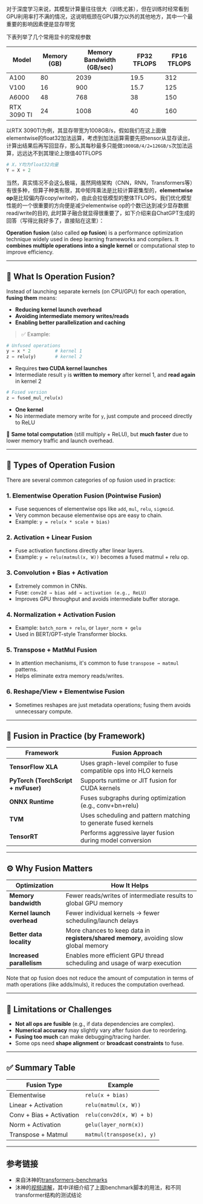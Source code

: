 对于深度学习来说，其模型计算量往往很大（训练尤甚），但在训练时经常看到GPU利用率打不满的情况，这说明瓶颈在GPU算力以外的其他地方，其中一个最重要的影响因素便是显存带宽

下表列举了几个常用显卡的常规参数

| Model       | Memory (GB) | Memory Bandwidth (GB/sec) | FP32 TFLOPS | FP16 TFLOPS |
| ----------- | ----------- | ------------------------- | ----------- | ----------- |
| A100        | 80          | 2039                      | 19.5        | 312         |
| V100        | 16          | 900                       | 15.7        | 125         |
| A6000       | 48          | 768                       | 38          | 150         |
| RTX 3090 TI | 24          | 1008                      | 40          | 160         |

以RTX 3090TI为例，其显存带宽为1008GB/s，假如我们在这上面做elementwise的float32加法运算，考虑到加法运算需要先把tensor从显存读出，计算出结果后再写回显存，那么其每秒最多只能做`1008GB/4/2=126GB/s`次加法运算，远远达不到其理论上限值40TFLOPS

```python
# X，Y均为float32向量
Y = X + 2
```
当然，真实情况不会这么极端，虽然网络架构（CNN，RNN，Transformers等）有很多种，但算子种类有限，其中矩阵乘法是比较计算密集型的，**elementwise op**是比较偏内存copy/write的，由此会拉低模型的整体TFLOPS，我们优化模型性能的一个很重要的方向便是减少elementwise op的个数已达到减少显存数据read/write的目的, 此时算子融合就显得很重要了，如下介绍来自ChatGPT生成的回答（写得比我好多了，直接贴在这里）：

**Operation fusion** (also called **op fusion**) is a performance optimization technique widely used in deep learning frameworks and compilers. It **combines multiple operations into a single kernel** or computational step to improve efficiency.

---

## 🚀 What Is Operation Fusion?

Instead of launching separate kernels (on CPU/GPU) for each operation, **fusing them** means:

* **Reducing kernel launch overhead**
* **Avoiding intermediate memory writes/reads**
* **Enabling better parallelization and caching**

> ✅ Example:

```python
# Unfused operations
y = x * 2         # kernel 1
z = relu(y)       # kernel 2
```

* Requires **two CUDA kernel launches**
* Intermediate result `y` is **written to memory** after kernel 1, and **read again** in kernel 2

```python
# Fused version
z = fused_mul_relu(x)
```

* **One kernel**
* No intermediate memory write for `y`, just compute and proceed directly to ReLU

🔁 **Same total computation** (still multiply + ReLU), but **much faster** due to lower memory traffic and launch overhead.

---

## 🔧 Types of Operation Fusion

There are several common categories of op fusion used in practice:

### 1. **Elementwise Operation Fusion (Pointwise Fusion)**

* Fuse sequences of elementwise ops like `add`, `mul`, `relu`, `sigmoid`.
* Very common because elementwise ops are easy to chain.
* Example: `y = relu(x * scale + bias)`

### 2. **Activation + Linear Fusion**

* Fuse activation functions directly after linear layers.
* Example: `y = relu(matmul(x, W))` becomes a fused matmul + relu op.

### 3. **Convolution + Bias + Activation**

* Extremely common in CNNs.
* Fuse: `conv2d → bias add → activation (e.g., ReLU)`
* Improves GPU throughput and avoids intermediate buffer storage.

### 4. **Normalization + Activation Fusion**

* Example: `batch_norm + relu`, or `layer_norm + gelu`
* Used in BERT/GPT-style Transformer blocks.

### 5. **Transpose + MatMul Fusion**

* In attention mechanisms, it's common to fuse `transpose → matmul` patterns.
* Helps eliminate extra memory reads/writes.

### 6. **Reshape/View + Elementwise Fusion**

* Sometimes reshapes are just metadata operations; fusing them avoids unnecessary compute.

---

## 🧠 Fusion in Practice (by Framework)

| Framework                           | Fusion Approach                                                   |
| ----------------------------------- | ----------------------------------------------------------------- |
| **TensorFlow XLA**                  | Uses graph-level compiler to fuse compatible ops into HLO kernels |
| **PyTorch (TorchScript + nvFuser)** | Supports runtime or JIT fusion for CUDA kernels                   |
| **ONNX Runtime**                    | Fuses subgraphs during optimization (e.g., conv+bn+relu)          |
| **TVM**                             | Uses scheduling and pattern matching to generate fused kernels    |
| **TensorRT**                        | Performs aggressive layer fusion during model conversion          |

---

## ⚙️ Why Fusion Matters


| Optimization               | How It Helps                                                                          |
| -------------------------- | ------------------------------------------------------------------------------------- |
| **Memory bandwidth**       | Fewer reads/writes of intermediate results to global GPU memory                       |
| **Kernel launch overhead** | Fewer individual kernels → fewer scheduling/launch delays                             |
| **Better data locality**   | More chances to keep data in **registers/shared memory**, avoiding slow global memory |
| **Increased parallelism**  | Enables more efficient GPU thread scheduling and usage of warp execution              |

Note that op fusion does not reduce the amount of computation in terms of math operations (like adds/muls), it reduces the computation overhead.

---

## 🧪 Limitations or Challenges

* **Not all ops are fusible** (e.g., if data dependencies are complex).
* **Numerical accuracy** may slightly vary after fusion due to reordering.
* **Fusing too much** can make debugging/tracing harder.
* Some ops need **shape alignment** or **broadcast constraints** to fuse.

---

## ✅ Summary Table

| Fusion Type              | Example                   |
| ------------------------ | ------------------------- |
| Elementwise              | `relu(x + bias)`          |
| Linear + Activation      | `relu(matmul(x, W))`      |
| Conv + Bias + Activation | `relu(conv2d(x, W) + b)`  |
| Norm + Activation        | `gelu(layer_norm(x))`     |
| Transpose + Matmul       | `matmul(transpose(x), y)` |

---


## 参考链接
- 来自沐神的[transformers-benchmarks](https://github.com/mli/transformers-benchmarks/tree/main)
- 沐神的[视频讲解](https://www.bilibili.com/video/BV1LT411F77M?spm_id_from=333.788.videopod.sections&vd_source=4e29e34ec0b6dc6503fee23f1aa2bfee)，其中详细介绍了上面benchmark脚本的用法，和不同transformer结构的测试结论
